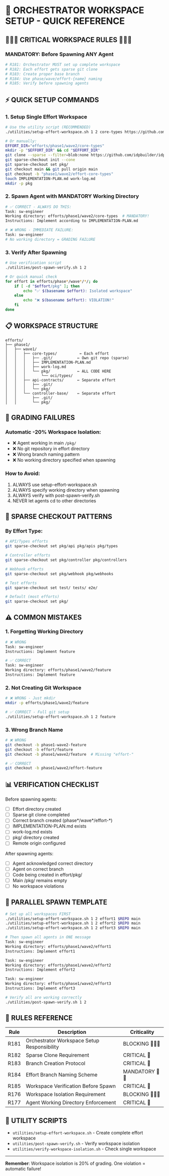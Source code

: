 # 🚀 ORCHESTRATOR WORKSPACE SETUP - QUICK REFERENCE

## 🚨🚨🚨 CRITICAL WORKSPACE RULES 🚨🚨🚨

### MANDATORY: Before Spawning ANY Agent

```bash
# R181: Orchestrator MUST set up complete workspace
# R182: Each effort gets sparse git clone  
# R183: Create proper base branch
# R184: Use phase/wave/effort-{name} naming
# R185: Verify before spawning agents
```

## ⚡ QUICK SETUP COMMANDS

### 1. Setup Single Effort Workspace
```bash
# Use the utility script (RECOMMENDED)
./utilities/setup-effort-workspace.sh 1 2 core-types https://github.com/idpbuilder/idpbuilder.git main

# Or manually:
EFFORT_DIR="efforts/phase1/wave2/core-types"
mkdir -p "$EFFORT_DIR" && cd "$EFFORT_DIR"
git clone --sparse --filter=blob:none https://github.com/idpbuilder/idpbuilder.git .
git sparse-checkout init --cone
git sparse-checkout set pkg/
git checkout main && git pull origin main
git checkout -b "phase1/wave2/effort-core-types"
touch IMPLEMENTATION-PLAN.md work-log.md
mkdir -p pkg
```

### 2. Spawn Agent with MANDATORY Working Directory
```bash
# ✅ CORRECT - ALWAYS DO THIS:
Task: sw-engineer
Working directory: efforts/phase1/wave2/core-types  # MANDATORY!
Instructions: Implement according to IMPLEMENTATION-PLAN.md

# ❌ WRONG - IMMEDIATE FAILURE:
Task: sw-engineer
# No working directory = GRADING FAILURE
```

### 3. Verify After Spawning
```bash
# Use verification script
./utilities/post-spawn-verify.sh 1 2

# Or quick manual check
for effort in efforts/phase*/wave*/*/; do
    if [ -d "$effort/pkg" ]; then
        echo "✅ $(basename $effort): Isolated workspace"
    else
        echo "❌ $(basename $effort): VIOLATION!"
    fi
done
```

## 📋 WORKSPACE STRUCTURE

```
efforts/
├── phase1/
│   ├── wave1/
│   │   ├── core-types/          ← Each effort
│   │   │   ├── .git/           ← Own git repo (sparse)
│   │   │   ├── IMPLEMENTATION-PLAN.md
│   │   │   ├── work-log.md
│   │   │   └── pkg/            ← ALL CODE HERE
│   │   │       └── oci/types/
│   │   ├── api-contracts/      ← Separate effort
│   │   │   ├── .git/
│   │   │   └── pkg/
│   │   └── controller-base/    ← Separate effort
│   │       ├── .git/
│   │       └── pkg/
```

## 🔴 GRADING FAILURES

### Automatic -20% Workspace Isolation:
- ❌ Agent working in main `/pkg/`
- ❌ No git repository in effort directory
- ❌ Wrong branch naming pattern
- ❌ No working directory specified when spawning

### How to Avoid:
1. ALWAYS use setup-effort-workspace.sh
2. ALWAYS specify working directory when spawning
3. ALWAYS verify with post-spawn-verify.sh
4. NEVER let agents cd to other directories

## 🎯 SPARSE CHECKOUT PATTERNS

### By Effort Type:
```bash
# API/Types efforts
git sparse-checkout set pkg/api pkg/apis pkg/types

# Controller efforts  
git sparse-checkout set pkg/controller pkg/controllers

# Webhook efforts
git sparse-checkout set pkg/webhook pkg/webhooks

# Test efforts
git sparse-checkout set test/ tests/ e2e/

# Default (most efforts)
git sparse-checkout set pkg/
```

## ⚠️ COMMON MISTAKES

### 1. Forgetting Working Directory
```bash
# ❌ WRONG
Task: sw-engineer
Instructions: Implement feature

# ✅ CORRECT
Task: sw-engineer
Working directory: efforts/phase1/wave2/feature
Instructions: Implement feature
```

### 2. Not Creating Git Workspace
```bash
# ❌ WRONG - Just mkdir
mkdir -p efforts/phase1/wave2/feature

# ✅ CORRECT - Full git setup
./utilities/setup-effort-workspace.sh 1 2 feature
```

### 3. Wrong Branch Name
```bash
# ❌ WRONG
git checkout -b phase1-wave2-feature
git checkout -b effort/feature
git checkout -b phase1/wave2/feature  # Missing "effort-"

# ✅ CORRECT
git checkout -b phase1/wave2/effort-feature
```

## 📊 VERIFICATION CHECKLIST

Before spawning agents:
- [ ] Effort directory created
- [ ] Sparse git clone completed
- [ ] Correct branch created (phase*/wave*/effort-*)
- [ ] IMPLEMENTATION-PLAN.md exists
- [ ] work-log.md exists
- [ ] pkg/ directory created
- [ ] Remote origin configured

After spawning agents:
- [ ] Agent acknowledged correct directory
- [ ] Agent on correct branch
- [ ] Code being created in effort/pkg/
- [ ] Main /pkg/ remains empty
- [ ] No workspace violations

## 🚀 PARALLEL SPAWN TEMPLATE

```bash
# Set up all workspaces FIRST
./utilities/setup-effort-workspace.sh 1 2 effort1 $REPO main
./utilities/setup-effort-workspace.sh 1 2 effort2 $REPO main
./utilities/setup-effort-workspace.sh 1 2 effort3 $REPO main

# Then spawn all agents in ONE message
Task: sw-engineer
Working directory: efforts/phase1/wave2/effort1
Instructions: Implement effort1

Task: sw-engineer  
Working directory: efforts/phase1/wave2/effort2
Instructions: Implement effort2

Task: sw-engineer
Working directory: efforts/phase1/wave2/effort3
Instructions: Implement effort3

# Verify all are working correctly
./utilities/post-spawn-verify.sh 1 2
```

## 📝 RULES REFERENCE

| Rule | Description | Criticality |
|------|-------------|-------------|
| R181 | Orchestrator Workspace Setup Responsibility | BLOCKING 🚨🚨🚨 |
| R182 | Sparse Clone Requirement | CRITICAL 🚨 |
| R183 | Branch Creation Protocol | CRITICAL 🚨 |
| R184 | Effort Branch Naming Scheme | MANDATORY 🚨🚨 |
| R185 | Workspace Verification Before Spawn | CRITICAL 🚨 |
| R176 | Workspace Isolation Requirement | BLOCKING 🚨🚨🚨 |
| R177 | Agent Working Directory Enforcement | CRITICAL 🚨 |

## 🔗 UTILITY SCRIPTS

- `utilities/setup-effort-workspace.sh` - Create complete effort workspace
- `utilities/post-spawn-verify.sh` - Verify workspace isolation
- `utilities/verify-workspace-isolation.sh` - Check single workspace

---

**Remember**: Workspace isolation is 20% of grading. One violation = automatic failure!